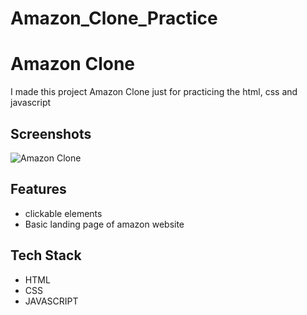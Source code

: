 # Amazon_Clone_Practice
# Amazon Clone

I made this project Amazon Clone just for practicing the html, css and javascript 
## Screenshots

![Amazon Clone ](https://github.com/user-attachments/assets/7e2f8161-5e5f-4626-ad9d-366665c8609e)

## Features

- clickable elements
- Basic landing page of amazon website
## Tech Stack

- HTML
- CSS
- JAVASCRIPT
